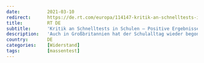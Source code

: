 ```yaml
---
date:          2021-03-10
redirect:      https://de.rt.com/europa/114147-kritik-an-schnelltests-in-schulen-positive-ergebnisse-sehr-wahrscheinlich-falsch/
title:         RT DE
subtitle:      'Kritik an Schnelltests in Schulen – Positive Ergebnisse "sehr wahrscheinlich" falsch'
description:   'Auch in Großbritannien hat der Schulalltag wieder begonnen. Dort müssen sich Schüler nun Corona-Schnelltests unterziehen. Dabei sei ein falsch positives Ergebnis genauso wahrscheinlich wie ein korrektes Ergebnis. Dennoch droht der Gang in die Selbstisolation.'
country:       DE
categories:    [Widerstand]
tags:          [massentest]
---
```

